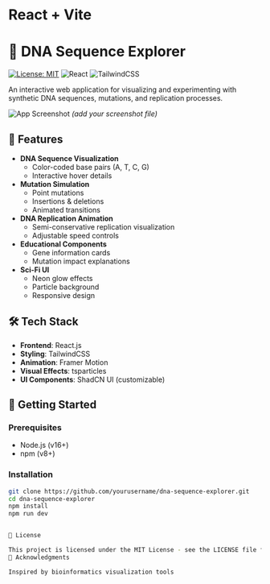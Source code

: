 # React + Vite
# 🧬 DNA Sequence Explorer

[![License: MIT](https://img.shields.io/badge/License-MIT-blue.svg)](https://opensource.org/licenses/MIT)
![React](https://img.shields.io/badge/React-18.x-blue)
![TailwindCSS](https://img.shields.io/badge/TailwindCSS-3.x-06B6D4)

An interactive web application for visualizing and experimenting with synthetic DNA sequences, mutations, and replication processes.

![App Screenshot](./public/screenshot.png) *(add your screenshot file)*

## 🌟 Features

- **DNA Sequence Visualization**
  - Color-coded base pairs (A, T, C, G)
  - Interactive hover details
- **Mutation Simulation**
  - Point mutations
  - Insertions & deletions
  - Animated transitions
- **DNA Replication Animation**
  - Semi-conservative replication visualization
  - Adjustable speed controls
- **Educational Components**
  - Gene information cards
  - Mutation impact explanations
- **Sci-Fi UI**
  - Neon glow effects
  - Particle background
  - Responsive design

## 🛠️ Tech Stack

- **Frontend**: React.js
- **Styling**: TailwindCSS
- **Animation**: Framer Motion
- **Visual Effects**: tsparticles
- **UI Components**: ShadCN UI (customizable)

## 🚀 Getting Started

### Prerequisites
- Node.js (v16+)
- npm (v8+)

### Installation
```bash
git clone https://github.com/yourusername/dna-sequence-explorer.git
cd dna-sequence-explorer
npm install
npm run dev


📜 License

This project is licensed under the MIT License - see the LICENSE file for details.
🙏 Acknowledgments

Inspired by bioinformatics visualization tools
